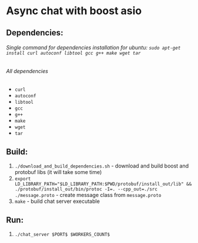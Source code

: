 Async chat with boost asio
===========================

## Dependencies:
###### Single command for dependencies installation for ubuntu: `sudo apt-get install curl autoconf libtool gcc g++ make wget tar`
###### All dependencies
- `curl`
- `autoconf`
- `libtool`
- `gcc`
- `g++`
- `make`
- `wget`
- `tar`

## Build:
1. `./download_and_build_dependencies.sh` - download and build boost and protobuf libs (it will take some time)
2. `export LD_LIBRARY_PATH="$LD_LIBRARY_PATH:$PWD/protobuf/install_out/lib" && ./protobuf/install_out/bin/protoc -I=. --cpp_out=./src ./message.proto` - create message class from `message.proto`
3. `make` - build chat server executable

## Run:
1. `./chat_server $PORT$ $WORKERS_COUNT$`


